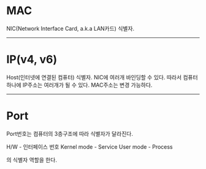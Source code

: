 # MAC
NIC(Network Interface Card, a.k.a LAN카드) 식별자.

<hr>

# IP(v4, v6)
Host(인터넷에 연결된 컴퓨터) 식별자.
NIC에 여러개 바인딩할 수 있다. 따라서 컴퓨터 하나에 IP주소는 여러개가 될 수 있다.
MAC주소는 변경 가능하다.

<hr>

# Port
Port번호는 컴퓨터의 3층구조에 따라 식별자가 달라진다.

H/W - 인터페이스 번호
Kernel mode - Service
User mode - Process

의 식별자 역할을 한다.